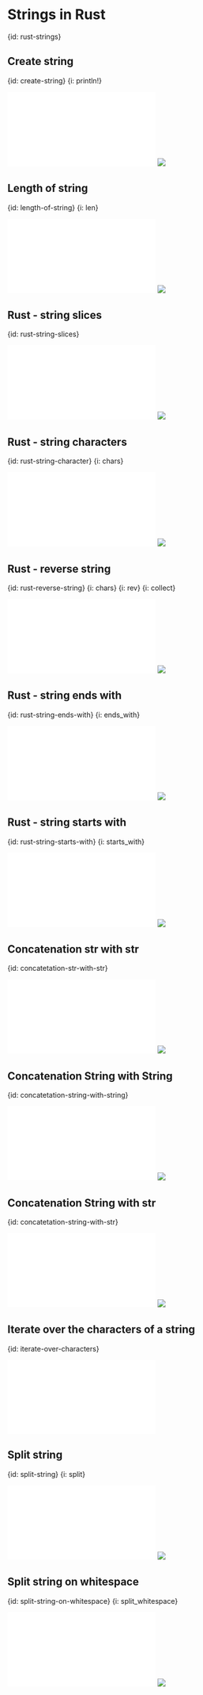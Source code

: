 # Strings in Rust
{id: rust-strings}

## Create string
{id: create-string}
{i: println!}

![](examples/strings/create.rs)
![](examples/strings/create.out)

## Length of string
{id: length-of-string}
{i: len}

![](examples/strings/length.rs)
![](examples/strings/length.out)

## Rust - string slices
{id: rust-string-slices}

![](examples/strings/slice.rs)
![](examples/strings/slice.out)

## Rust - string characters
{id: rust-string-character}
{i: chars}

![](examples/strings/characters.rs)
![](examples/strings/characters.out)

## Rust - reverse string
{id: rust-reverse-string}
{i: chars}
{i: rev}
{i: collect}

![](examples/strings/reverse.rs)
![](examples/strings/reverse.out)

## Rust - string ends with
{id: rust-string-ends-with}
{i: ends_with}

![](examples/strings/ends_with.rs)
![](examples/strings/ends_with.out)

## Rust - string starts with
{id: rust-string-starts-with}
{i: starts_with}

![](examples/strings/starts_with.rs)
![](examples/strings/starts_with.out)

## Concatenation str with str
{id: concatetation-str-with-str}

![](examples/strings/concatenation_str_with_str.rs)
![](examples/strings/concatenation_str_with_str.out)

## Concatenation String with String
{id: concatetation-string-with-string}


![](examples/strings/concatenation_string_with_string.rs)
![](examples/strings/concatenation_string_with_string.out)

## Concatenation String with str
{id: concatetation-string-with-str}

![](examples/strings/concatenation_string_with_str.rs)
![](examples/strings/concatenation_string_with_str.out)

## Iterate over the characters of a string
{id: iterate-over-characters}

![](examples/strings/iterate.rs)

## Split string
{id: split-string}
{i: split}

![](examples/strings/split_string.rs)
![](examples/strings/split_string.out)

## Split string on whitespace
{id: split-string-on-whitespace}
{i: split_whitespace}

![](examples/strings/split_string_whitespace.rs)
![](examples/strings/split_string_whitespace.out)

